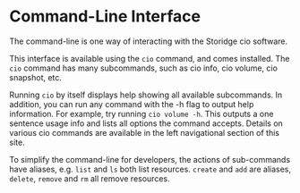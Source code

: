 # Command-Line Interface

The command-line is one way of interacting with the Storidge cio software. 

This interface is available using the `cio` command, and comes installed. The `cio` command has many subcommands, such as cio info, cio volume, cio snapshot, etc.

Running `cio` by itself displays help showing all available subcommands. In addition, you can run any command with the -h flag to output help information. For example, try running `cio volume -h`. This outputs a one sentence usage info and lists all options the command accepts. Details on various cio commands are available in the left navigational section of this site.

To simplify the command-line for developers, the actions of sub-commands have aliases, e.g. `list` and `ls` both list resources. `create` and `add` are aliases, `delete`, `remove` and `rm` all remove resources. 

